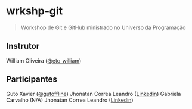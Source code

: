 # wrkshp-git

> Workshop de Git e GitHub ministrado no Universo da Programação

## Instrutor

William Oliveira ([@etc_william](https://twitter.com/etc_william))

## Participantes

Guto Xavier ([@gutoffline](https://instagram.com/gutoffline))
Jhonatan Correa Leandro ([Linkedin](https://www.linkedin.com/in/jhonatancorrealeandro/))
Gabriela Carvalho (N/A)
Jhonatan Correa Leandro ([Linkedin](https://www.linkedin.com/in/jhonatancorrealeandro/))
